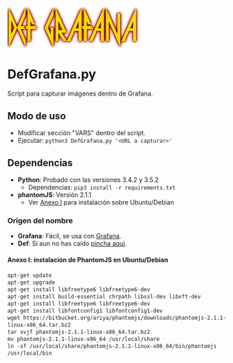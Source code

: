 <img src="./defGrafana.png" width="300">

# DefGrafana.py

Script para capturar imágenes dentro de Grafana.



## Modo de uso
- Modificar sección "VARS" dentro del script.
- Ejecutar: ```python3 DefGrafana.py '<URL a capturar>'```



## Dependencias
- **Python**: Probado con las versiones 3.4.2 y 3.5.2
  - Dependencias: ```pip3 install -r requirements.txt```
- **phantomJS**: Versión 2.1.1
  - Ver [Anexo I](#Anexo-I) para instalación sobre Ubuntu/Debian






### Origen del nombre
* **Grafana**: Fácil, se usa con [Grafana](https://grafana.com/).
* **Def**: Si aun no has caído [pincha aqui](https://open.spotify.com/album/0IXPDVnECWSt6NFLDlgpoC).



#### Anexo I: instalación de PhantomJS en Ubuntu/Debian
```
apt-get update
apt-get upgrade
apt-get install libfreetype6 libfreetype6-dev
apt-get install build-essential chrpath libssl-dev libxft-dev
apt-get install libfreetype6 libfreetype6-dev
apt-get install libfontconfig1 libfontconfig1-dev
wget https://bitbucket.org/ariya/phantomjs/downloads/phantomjs-2.1.1-linux-x86_64.tar.bz2
tar xvjf phantomjs-2.1.1-linux-x86_64.tar.bz2
mv phantomjs-2.1.1-linux-x86_64 /usr/local/share
ln -sf /usr/local/share/phantomjs-2.1.1-linux-x86_64/bin/phantomjs /usr/local/bin
```
